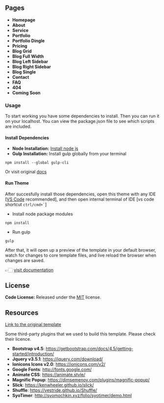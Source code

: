 

<!-- resources -->
## Pages
* **Homepage**
* **About**
* **Service**
* **Portfolio**
* **Portfolio Dingle**
* **Pricing**
* **Blog Grid**
* **Blog Full Width**
* **Blog Left Sidebar**
* **Blog Right Sidebar**
* **Blog Single**
* **Contact**
* **FAQ**
* **404**
* **Coming Soon**


### Usage
To start working you have some dependencies to install. Then you can run it on your localhost. You can view the package.json file to see which scripts are included.

#### Install Dependencies
* **Node Installation:** [Install node js](https://nodejs.org/en/download/)
* **Gulp Installation:** Install gulp globally from your terminal 
```
npm install --global gulp-cli
```
Or visit original [docs](https://gulpjs.com/docs/en/getting-started/quick-start)

#### Run Theme
After succesfully install those dependencies, open this theme with any IDE [[VS Code](https://code.visualstudio.com/) recommended], and then open internal terminal of IDE [vs code shortcut <code>ctrl/cmd+\`</code>]

* Install node package modules
```
npm install
```
* Run gulp
```
gulp
```
After that, it will open up a preview of the template in your default browser, watch for changes to core template files, and live reload the browser when changes are saved.

👉🏻 [visit documentation](https://docs.themefisher.com/airspace/)

<!-- licence -->
## License

**Code License:** Released under the [MIT](https://github.com/themefisher/Airspace-Bootstrap-Agency-Template/blob/master/LICENSE) license.


<!-- resources -->
## Resources
[Link to the original template](https://github.com/themefisher/Airspace-Bootstrap-Agency-Template)

Some third-party plugins that we used to build this template. Please check their licence.
* **Bootstrap v4.5**: https://getbootstrap.com/docs/4.5/getting-started/introduction/
* **Jquery v3.5.1**: https://jquery.com/download/
* **Ionicons Icons v2.0**: https://ionicons.com/v2/
* **Google Fonts**: http://fonts.google.com/
* **Animate CSS**: https://animate.style/
* **Magnific Popup**: https://dimsemenov.com/plugins/magnific-popup/
* **Slick**: https://kenwheeler.github.io/slick/
* **Shuffle**: https://vestride.github.io/Shuffle/
* **SyoTimer**: http://syomochkin.xyz/folio/syotimer/demo.html